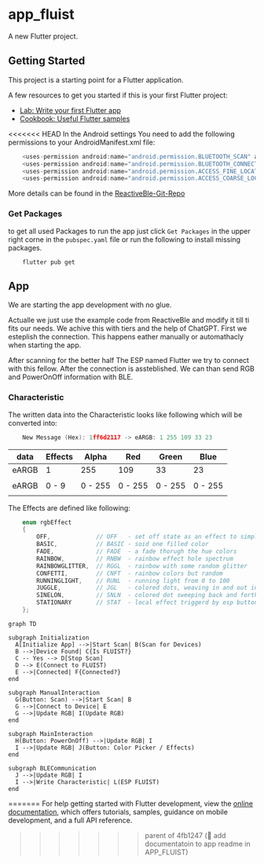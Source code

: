 # app_fluist

A new Flutter project.

## Getting Started

This project is a starting point for a Flutter application.

A few resources to get you started if this is your first Flutter project:

- [Lab: Write your first Flutter app](https://docs.flutter.dev/get-started/codelab)
- [Cookbook: Useful Flutter samples](https://docs.flutter.dev/cookbook)

<<<<<<< HEAD
In the Android settings You need to add the following permissions to your AndroidManifest.xml file:

```dart
    <uses-permission android:name="android.permission.BLUETOOTH_SCAN" android:usesPermissionFlags="neverForLocation" />
    <uses-permission android:name="android.permission.BLUETOOTH_CONNECT" />
    <uses-permission android:name="android.permission.ACCESS_FINE_LOCATION" android:maxSdkVersion="30" />
    <uses-permission android:name="android.permission.ACCESS_COARSE_LOCATION" android:maxSdkVersion="30" />
```

More details can be found in the [ReactiveBle-Git-Repo](https://github.com/PhilipsHue/flutter_reactive_ble)

### Get Packages

to get all used Packages to run the app just click `Get Packages` in the upper right corne in the `pubspec.yaml` file or run the following to install missing packages.

```terminal
    flutter pub get
```

## App

We are starting the app development with no glue.

Actualle we just use the example code from ReactiveBle and modify it till ti fits our needs. We achive this with tiers and the help of ChatGPT.
First we esteplish the connection. This happens eather manually or automathacly when starting the app.

After scanning for the better half The ESP named Flutter we try to connect with this fellow. After the connection is assteblished. We can than send RGB and PowerOnOff information with BLE.

### Characteristic

The written data into the Characteristic looks like following which will be converted into:

```c
    New Message (Hex): 1ff6d2117 -> eARGB: 1 255 109 33 23
```

| data  | Effects | Alpha   | Red     | Green   | Blue    |
| ----- | ------- | ------- | ------- | ------- | ------- |
| eARGB | 1       | 255     | 109     | 33      | 23      |
|       |         |         |         |         |         |
| eARGB | 0 - 9   | 0 - 255 | 0 - 255 | 0 - 255 | 0 - 255 |
|       |         |         |         |         |         |

The Effects are defined like following:

```c
    enum rgbEffect
    {
        OFF,             // OFF   - set off state as an effect to simplify
        BASIC,           // BASIC - soid one filled color
        FADE,            // FADE  - a fade thorugh the hue colors
        RAINBOW,         // RNBW  - rainbow effect hole spectrum
        RAINBOWGLITTER,  // RGGL  - rainbow with some random glitter 
        CONFETTI,        // CNFT  - rainbow colors but random
        RUNNINGLIGHT,    // RUNL  - running light from 0 to 100
        JUGGLE,          // JGL   - colored dots, weaving in and out in sync
        SINELON,         // SNLN  - colored dot sweeping back and forth
        STATIONARY       // STAT  - local effect triggerd by esp button
    };
```

```mermaid
graph TD

subgraph Initialization
  A[Initialize App] -->|Start Scan| B(Scan for Devices)
  B -->|Device Found| C{Is FLUIST?}
  C -- Yes --> D[Stop Scan]
  D --> E(Connect to FLUIST)
  E -->|Connected| F{Connected?}
end

subgraph ManualInteraction
  G(Button: Scan) -->|Start Scan| B
  G -->|Connect to Device| E
  G -->|Update RGB| I(Update RGB)
end

subgraph MainInteraction
  H(Button: PowerOnOff) -->|Update RGB| I
  I -->|Update RGB| J(Button: Color Picker / Effects)
end

subgraph BLECommunication
  J -->|Update RGB| I
  I -->|Write Characteristic| L(ESP FLUIST)
end

```
=======
For help getting started with Flutter development, view the
[online documentation](https://docs.flutter.dev/), which offers tutorials,
samples, guidance on mobile development, and a full API reference.
>>>>>>> parent of 4fb1247 (:memo: add documentatoin to app readme in APP_FLUIST)
